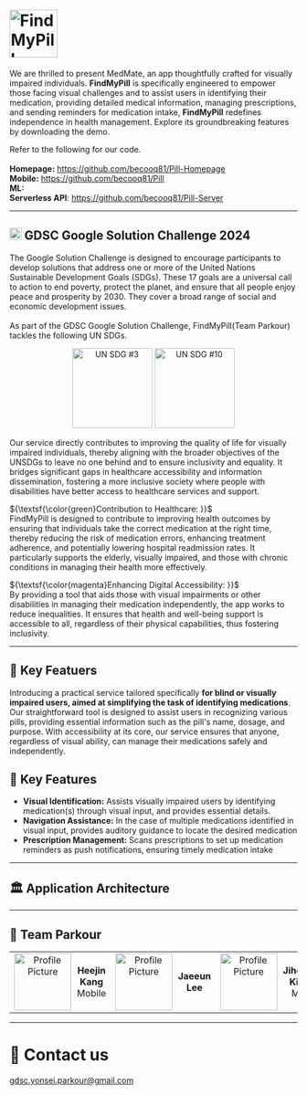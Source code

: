 # <img src="https://github.com/becooq81/Pill-HomePage/blob/main/assets/logo/logo-title.png" alt="FindMyPill Logo" style="width: auto; height: 3em;">
We are thrilled to present MedMate, an app thoughtfully crafted for visually impaired individuals. <b>FindMyPill</b> is specifically engineered to empower those facing visual challenges and to assist users in identifying their medication, providing detailed medical information, managing prescriptions, and sending reminders for medication intake, <b>FindMyPill</b> redefines independence in health management. Explore its groundbreaking features by downloading the demo.

Refer to the following for our code.  <br><br>
**Homepage:** https://github.com/becooq81/Pill-Homepage <br>
**Mobile:** https://github.com/becooq81/Pill <br>
**ML:**  <br>
**Serverless API**: https://github.com/becooq81/Pill-Server <br>
- - -
## <img src="https://github.com/becooq81/Pill-HomePage/blob/main/assets/icons/gdsc.png" alt="GDSC Logo" style="width: auto; height: 1em;"> GDSC Google Solution Challenge 2024
The Google Solution Challenge is designed to encourage participants to develop solutions that address one or more of the United Nations Sustainable Development Goals (SDGs). These 17 goals are a universal call to action to end poverty, protect the planet, and ensure that all people enjoy peace and prosperity by 2030. They cover a broad range of social and economic development issues.
<br><br>
As part of the GDSC Google Solution Challenge, FindMyPill(Team Parkour) tackles the following UN SDGs.
<br>
<div align="center" >
  <img src="https://github.com/becooq81/Pill-HomePage/blob/main/assets/unsdg/sdg3.png" alt="UN SDG #3" style="width: auto; height: 10em;">
  <img src="https://github.com/becooq81/Pill-HomePage/blob/main/assets/unsdg/sdg10.png" alt="UN SDG #10" style="width: auto; height: 10em;">
</div>

Our service directly contributes to improving the quality of life for visually impaired individuals, thereby aligning with the broader objectives of the UNSDGs to leave no one behind and to ensure inclusivity and equality. It bridges significant gaps in healthcare accessibility and information dissemination, fostering a more inclusive society where people with disabilities have better access to healthcare services and support.

${\textsf{\color{green}Contribution to Healthcare: }}$  
FindMyPill is designed to contribute to improving health outcomes by ensuring that individuals take the correct medication at the right time, thereby reducing the risk of medication errors, enhancing treatment adherence, and potentially lowering hospital readmission rates. It particularly supports the elderly, visually impaired, and those with chronic conditions in managing their health more effectively.

${\textsf{\color{magenta}Enhancing Digital Accessibility: }}$  
By providing a tool that aids those with visual impairments or other disabilities in managing their medication independently, the app works to reduce inequalities. It ensures that health and well-being support is accessible to all, regardless of their physical capabilities, thus fostering inclusivity.

- - -
## 🧐 Key Featuers
Introducing a practical service tailored specifically <b>for blind or visually impaired users, aimed at simplifying the task of identifying medications</b>. Our straightforward tool is designed to assist users in recognizing various pills, providing essential information such as the pill's name, dosage, and purpose. With accessibility at its core, our service ensures that anyone, regardless of visual ability, can manage their medications safely and independently.


## 🔑 Key Features
- **Visual Identification:** Assists visually impaired users by identifying medication(s) through visual input, and provides essential details.
- **Navigation Assistance:** In the case of multiple medications identified in visual input, provides auditory guidance to locate the desired medication
- **Prescription Management:** Scans prescriptions to set up medication reminders as push notifications, ensuring timely medication intake
- - -
## 🏛️ Application Architecture
- - -
## 👏 Team Parkour
<table>
  <tr>
    <td align="center">
      <div style="display: flex; align-items: center;">
        <a target="_blank" href="https://github.com/becooq81">
          <img src="https://github.com/becooq81.png" width="100px" alt="Profile Picture">
        </a>
        <div style="margin-left: 10px;">
          <strong>Heejin Kang</strong><br>
            Mobile
        </div>
      </div>
    </td>
    <td align="center">
      <div style="display: flex; align-items: center;">
        <a target="_blank" href="https://github.com/babywhale03">
          <img src="https://github.com/becooq81/Pill-HomePage/blob/main/assets/pfp/JaeeunLee-pfp.jpeg" width="100px" alt="Profile Picture">
        </a>
        <div style="margin-left: 10px;">
          <strong>Jaeeun Lee</strong><br>
        </div>
      </div>
    </td>
    <td align="center">
      <div style="display: flex; align-items: center;">
        <a target="_blank" href="https://github.com/aeromaki">
          <img src="https://github.com/aeromaki.png" width="100px" alt="Profile Picture">
        </a>
          <div style="margin-left: 10px;">
            <strong>Jihoon Kim</strong><br>
            ML
          </div>
      </div>
    </td>
    <td align="center">
      <div style="display: flex; align-items: center;">
        <a target="_blank" href="https://github.com/julie-yon">
          <img src="https://github.com/becooq81/Pill-HomePage/blob/main/assets/pfp/YuYeongHyeon-pfp.jpeg" width="100px" alt="Profile Picture"></a>
          <div style="margin-left: 10px;">
            <strong>Yeong Hyeon Yu</strong><br>
          </div>
      </div>
    </td>
  </tr>
</table>

- - -

# 📩 Contact us
gdsc.yonsei.parkour@gmail.com
